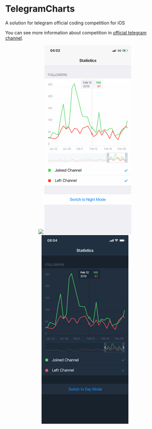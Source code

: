 # TelegramCharts

A solution for telegram official coding competition for iOS

You can see more information about competition in [official telegram channel](https://t.me/contest).

<p align="center">
  <img width="275" src="Charts.gif" />
  <img width="275" src="iOS_Chart.png" />
  <img width="275" src="iOS_Chart_Night.png" /> 
</p>